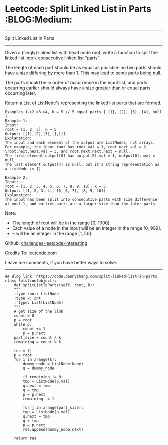 
# Leetcode: Split Linked List in Parts     :BLOG:Medium:

---

Split Linked List in Parts  

---

Given a (singly) linked list with head node root, write a function to split the linked list into k consecutive linked list "parts".  

The length of each part should be as equal as possible: no two parts should have a size differing by more than 1. This may lead to some parts being null.  

The parts should be in order of occurrence in the input list, and parts occurring earlier should always have a size greater than or equal parts occurring later.  

Return a List of ListNode's representing the linked list parts that are formed.  

    
    Examples 1->2->3->4, k = 5 // 5 equal parts [ [1], [2], [3], [4], null ]
    Example 1:
    Input: 
    root = [1, 2, 3], k = 5
    Output: [[1],[2],[3],[],[]]
    Explanation:
    The input and each element of the output are ListNodes, not arrays.
    For example, the input root has root.val = 1, root.next.val = 2, \root.next.next.val = 3, and root.next.next.next = null.
    The first element output[0] has output[0].val = 1, output[0].next = null.
    The last element output[4] is null, but it's string representation as a ListNode is [].

    Example 2:
    Input: 
    root = [1, 2, 3, 4, 5, 6, 7, 8, 9, 10], k = 3
    Output: [[1, 2, 3, 4], [5, 6, 7], [8, 9, 10]]
    Explanation:
    The input has been split into consecutive parts with size difference at most 1, and earlier parts are a larger size than the later parts.

Note:  

-   The length of root will be in the range [0, 1000].
-   Each value of a node in the input will be an integer in the range [0, 999].
-   k will be an integer in the range [1, 50].

Github: [challenges-leetcode-interesting](https://github.com/DennyZhang/challenges-leetcode-interesting/tree/master/split-linked-list-in-parts)  

Credits To: [leetcode.com](https://leetcode.com/problems/split-linked-list-in-parts/description/)  

Leave me comments, if you have better ways to solve.  

---

    ## Blog link: https://code.dennyzhang.com/split-linked-list-in-parts
    class Solution(object):
        def splitListToParts(self, root, k):
    	"""
    	:type root: ListNode
    	:type k: int
    	:rtype: List[ListNode]
    	"""
    	# get size of the link
    	count = 0
    	p = root
    	while p:
    	    count += 1
    	    p = p.next
    	part_size = count / k
    	remaining = count % k
    
    	res = []
    	p = root
    	for i in xrange(k):
    	    dummy_node = ListNode(None)
    	    q = dummy_node
    
    	    if remaining != 0:
    		tmp = ListNode(p.val)
    		q.next = tmp
    		q = tmp
    		p = p.next
    		remaining -= 1
    
    	    for j in xrange(part_size):
    		tmp = ListNode(p.val)
    		q.next = tmp
    		q = tmp
    		p = p.next
    	    res.append(dummy_node.next)
    
    	return res

